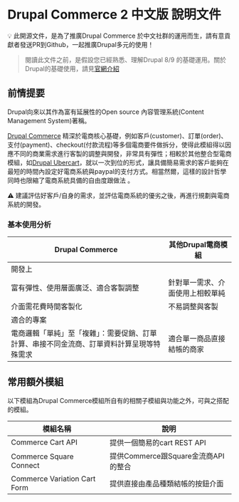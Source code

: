 # Drupal Commerce 2 中文版 說明文件

<aside>
💡 此開源文件，是為了推廣Drupal Commerce 於中文社群的運用而生，請有意貢獻者發送PR到Github，一起推廣Drupal多元的使用！

</aside>

> 閱讀此文件之前，是假設您已經熟悉、理解Drupal 8/9 的基礎運用。關於Drupal的基礎使用，請見[官網介紹](https://www.drupal.org/documentation)
>

## 前情提要

Drupal向來以其作為富有延展性的Open source 內容管理系統(Content Management System)著稱。

[Drupal Commerce](https://www.drupal.org/project/commerce) 精深於電商核心基礎，例如客戶(customer)、訂單(order)、支付(payment)、checkout(付款流程)等多個電商要件做拆分，使得此模組得以因應不同的商業需求進行客製的調整與開發，非常具有彈性；相較於其他整合型電商模組，如[Drupal Ubercart](https://www.drupal.org/project/ubercart)，就以一次到位的形式，讓具備簡易需求的客戶能夠在最短的時間內設定好電商系統與paypal的支付方式。相當然爾，這樣的設計哲學同時也限縮了電商系統具備的自由度跟做法 。

<aside>
⚠️ 建議評估好客戶/自身的需求，並評估電商系統的優劣之後，再進行規劃與電商系統的開發。

</aside>

### 基本使用分析

| Drupal Commerce | 其他Drupal電商模組 |
| --- | --- |
| 開發上 |  |
| 富有彈性、使用層面廣泛、適合客製調整 | 針對單一需求、介面使用上相較單純 |
| 介面需花費時間客製化 | 不易調整與客製 |
| 適合的專案 |  |
| 電商邏輯「單純」至「複雜」：需要促銷、訂單計算、串接不同金流商、訂單資料計算呈現等特殊需求 | 適合單一商品直接結帳的商家 |

## 常用額外模組

以下模組為Drupal Commerce模組所自有的相關子模組與功能之外，可與之搭配的模組。

| 模組名稱 | 說明 |
| --- | --- |
| Commerce Cart API | 提供一個簡易的cart REST API |
| Commerce Square Connect | 提供Commerce跟Square金流商API的整合 |
| Commerce Variation Cart Form | 提供直接由產品種類結帳的按鈕介面 |